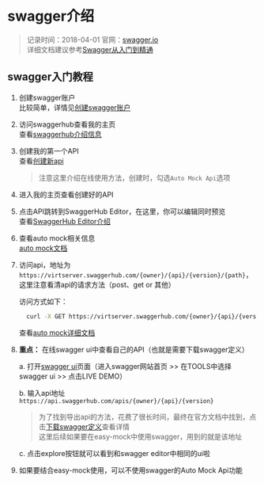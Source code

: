 # swagger介绍
> 记录时间：2018-04-01
> 官网：[swagger.io](http://swagger.io )  
> 详细文档建议参考[Swagger从入门到精通](https://www.gitbook.com/book/huangwenchao/swagger/details)

## swagger入门教程

1. 创建swagger账户  
    比较简单，详情见[创建swagger账户](https://app.swaggerhub.com/help/signup)

2. 访问swaggerhub查看我的主页   
    查看[swaggerhub介绍信息](https://app.swaggerhub.com/help/ui/overview)

3. 创建我的第一个API  
    查看[创建新api](https://app.swaggerhub.com/help/apis/creating-api)
    > 注意这里介绍在线使用方法，创建时，勾选`Auto Mock Api`选项

4. 进入我的主页查看创建好的API  

5. 点击API跳转到SwaggerHub Editor，在这里，你可以编辑同时预览   
    查看[SwaggerHub Editor介绍](https://app.swaggerhub.com/help/ui/editor)

6. 查看auto mock相关信息    
    [auto mock文档](https://app.swaggerhub.com/help/integrations/api-auto-mocking)

7. 访问api，地址为`https://virtserver.swaggerhub.com/{owner}/{api}/{version}/{path}`，这里注意看清api的请求方法（post、get or 其他）   

    访问方式如下：
    ```bash
      curl -X GET https://virtserver.swaggerhub.com/{owner}/{api}/{version}/{path}
    ```
    查看[auto mock详细文档](https://app.swaggerhub.com/help/integrations/api-auto-mocking)

8. **重点：** 在线swagger ui中查看自己的API（也就是需要下载swagger定义）    

    a. 打开[swagger ui](http://petstore.swagger.io)页面（进入swagger网站首页 >> 在TOOLS中选择swagger ui >> 点击LIVE DEMO）  

    b. 输入api地址`https://api.swaggerhub.com/apis/{owner}/{api}/{version}`
    > 为了找到导出api的方法，花费了很长时间，最终在官方文档中找到，点击[下载swagger定义](https://app.swaggerhub.com/help/apis/downloading-swagger-definition)查看详情    
    > 这里后续如果要在easy-mock中使用swagger，用到的就是该地址    

    c. 点击explore按钮就可以看到和swagger editor中相同的ui啦

9. 如果要结合easy-mock使用，可以不使用swagger的Auto Mock Api功能